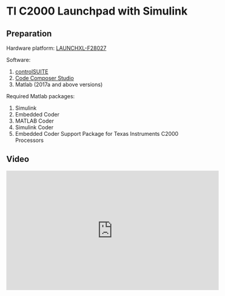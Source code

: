 # TI C2000 Launchpad with Simulink
## Preparation
Hardware platform: 
[LAUNCHXL-F28027](https://www.ti.com/tool/LAUNCHXL-F28027)

Software:
1. [controlSUITE](https://www.ti.com/tool/CONTROLSUITE)
2. [Code Composer Studio](https://www.ti.com/tool/CCSTUDIO)
3. Matlab (2017a and above versions)

Required Matlab packages:
1. Simulink
2. Embedded Coder
3. MATLAB Coder
4. Simulink Coder
5. Embedded Coder Support Package for Texas Instruments C2000 Processors

## Video
<iframe width="560" height="315" src="https://www.youtube.com/embed/X1G_Mc1O-xw?si=bdoZG0U_pDLnHKh0" title="YouTube video player" frameborder="0" allow="accelerometer; autoplay; clipboard-write; encrypted-media; gyroscope; picture-in-picture; web-share" allowfullscreen></iframe>
